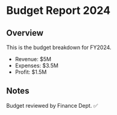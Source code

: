 # Budget Report 2024

## Overview
This is the budget breakdown for FY2024.

- Revenue: $5M
- Expenses: $3.5M
- Profit: $1.5M

## Notes
Budget reviewed by Finance Dept. ✅

